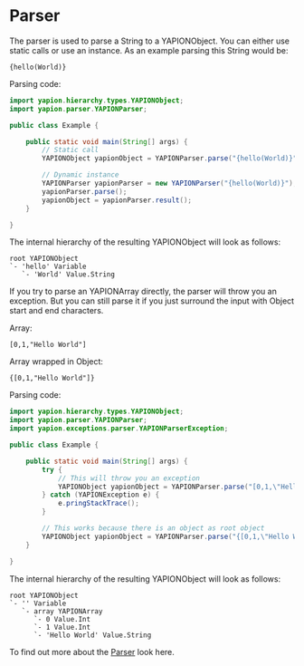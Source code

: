 # Parser

The parser is used to parse a String to a YAPIONObject. You can either use static calls or use an instance.
As an example parsing this String would be:
```
{hello(World)}
```

Parsing code:
```java
import yapion.hierarchy.types.YAPIONObject;
import yapion.parser.YAPIONParser;

public class Example {

    public static void main(String[] args) {
        // Static call
        YAPIONObject yapionObject = YAPIONParser.parse("{hello(World)}");

        // Dynamic instance
        YAPIONParser yapionParser = new YAPIONParser("{hello(World)}");
        yapionParser.parse();
        yapionObject = yapionParser.result();
    }

}
```

The internal hierarchy of the resulting YAPIONObject will look as follows:
```
root YAPIONObject
`- 'hello' Variable
   `- 'World' Value.String
```

If you try to parse an YAPIONArray directly, the parser will throw you an exception. But you can still parse it if you just surround the input with Object start and end characters.

Array:
```
[0,1,"Hello World"]
```

Array wrapped in Object:
```
{[0,1,"Hello World"]}
```

Parsing code:
```java
import yapion.hierarchy.types.YAPIONObject;
import yapion.parser.YAPIONParser;
import yapion.exceptions.parser.YAPIONParserException;

public class Example {

    public static void main(String[] args) {
        try {
            // This will throw you an exception
            YAPIONObject yapionObject = YAPIONParser.parse("[0,1,\"Hello World\"]");
        } catch (YAPIONException e) {
            e.pringStackTrace();
        }

        // This works because there is an object as root object
        YAPIONObject yapionObject = YAPIONParser.parse("{[0,1,\"Hello World\"]}");
    }

}
```

The internal hierarchy of the resulting YAPIONObject will look as follows:
```
root YAPIONObject
`- '' Variable
   `- array YAPIONArray
      `- 0 Value.Int
      `- 1 Value.Int
      `- 'Hello World' Value.String
```

To find out more about the [Parser](https://github.com/yoyosource/YAPION/tree/master/src/main/java/yapion/hierarchy) look here.
